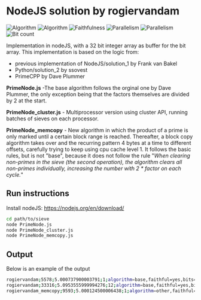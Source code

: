 # NodeJS solution by rogiervandam
![Algorithm](https://img.shields.io/badge/Algorithm-base-green)
![Algorithm](https://img.shields.io/badge/Algorithm-other-yellowgreen)
![Faithfulness](https://img.shields.io/badge/Faithful-yes-green)
![Parallelism](https://img.shields.io/badge/Parallel-no-green)
![Parallelism](https://img.shields.io/badge/Parallel-yes-green)
![Bit count](https://img.shields.io/badge/Bits-1-green)

Implementation in nodeJS, with a 32 bit integer array as buffer for the bit array.
This implementation is based on the logic from:
- previous implementation of NodeJS/solution_1 by Frank van Bakel
- Python/solution_2                            by ssovest
- PrimeCPP                                     by Dave Plummer

**PrimeNode.js** -The base algorithm follows the orginal one by Dave Plummer, the only exception being that the factors themselves are divided by 2 at the start.

**PrimeNode_cluster.js** - Multiprocessor version using cluster API, running batches of sieves on each processor.

**PrimeNode_memcopy** - New algorithm in which the product of a prime is only marked until a certain block range is reached. Thereafter, a block copy algorithm takes over and the recurring pattern 4 bytes at a time to different offsets, carefully trying to keep using cpu cache level 1. It follows the basic rules, but is not "base", because it does not follow the rule "*When clearing non-primes in the sieve (the second operation), the algorithm clears all non-primes individually, increasing the number with 2 * factor on each cycle.*"

## Run instructions
Install nodeJS: <https://nodejs.org/en/download/>

```bash
cd path/to/sieve
node PrimeNode.js
node PrimeNode_cluster.js
node PrimeNode_memcopy.js
```

## Output
Below is an example of the output

```bash
rogiervandam;5578;5.000737900003791;1;algorithm=base,faithful=yes,bits=1
rogiervandam;33316;5.0953555999994276;12;algorithm=base,faithful=yes,bits=1
rogiervandam_memcopy;9593;5.000124500006438;1;algorithm=other,faithful=yes,bits=1
```
